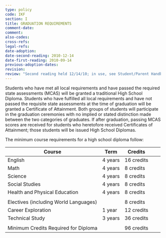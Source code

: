 ```yaml
---
type: policy
code: IKF
section: I
title: GRADUATION REQUIREMENTS
comment-date:
comment:
also-codes:
cross-refs:
legal-refs:
date-adoption: 
date-second-reading: 2010-12-14
date-first-reading: 2010-09-14
previous-adoption-dates:
revision: 
review: "Second reading held 12/14/10; in use, see Student/Parent Handbook."
---
```



Students who have met all local requirements and have passed the required state assessments (MCAS) will be granted a traditional High School Diploma.  Students who have fulfilled all local requirements and have not passed the requisite state assessments at the time of graduation will be granted a Certificate of Attainment.  Both groups of students will participate in the graduation ceremonies with no implied or stated distinction made between the two categories of graduates.  If after graduation, passing MCAS scores are received for students who heretofore received Certificates of Attainment; those students will be issued High School Diplomas.

The minimum course requirements for a high school diploma follow: 

Course | Term | Credits| | |
---|---|---|---|---|
English| 4 years| 16 credits| | |
Math| 4 years| 8 credits| | |
Science| 4 years| 8 credits| | |
Social Studies| 4 years| 8 credits| | |
Health and Physical Education| 4 years| 8 credits| | |
 | | | | |
Electives (including World Languages)| | 8 credits| | |
Career Exploration| 1 year| 12 credits| | |
Technical Study| 3 years| 36 credits| | |
 | | | | |
Minimum Credits Required for Diploma| | 96 credits | | |
